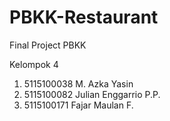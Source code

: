 # PBKK-Restaurant
Final Project PBKK

Kelompok 4
1. 5115100038 M. Azka Yasin
2. 5115100082 Julian Enggarrio P.P.
3. 5115100171 Fajar Maulan F.
